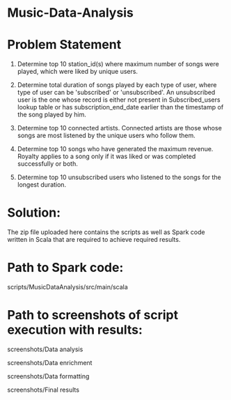# Music-Data-Analysis

# Problem Statement

1. Determine top 10 station_id(s) where maximum number of songs were played, which were liked by unique users.

2. Determine total duration of songs played by each type of user, where type of user can be 'subscribed' or 'unsubscribed'. An unsubscribed user is the one whose record is either not present in Subscribed_users lookup table or has subscription_end_date earlier than the timestamp of the song played by him.

3. Determine top 10 connected artists. Connected artists are those whose songs are most listened by the unique users who follow them.

4. Determine top 10 songs who have generated the maximum revenue. Royalty applies to a song only if it was liked or was completed successfully or both.

5. Determine top 10 unsubscribed users who listened to the songs for the longest duration.

# Solution:

The zip file uploaded here contains the scripts as well as Spark code written in Scala that are required to achieve required results.

# Path to Spark code:

scripts/MusicDataAnalysis/src/main/scala

# Path to screenshots of script execution with results:

screenshots/Data analysis

screenshots/Data enrichment

screenshots/Data formatting

screenshots/Final results
